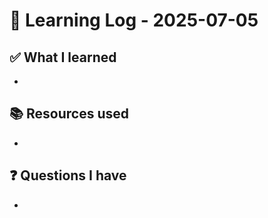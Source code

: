 # 🧠 Learning Log - 2025-07-05

## ✅ What I learned

- 

## 📚 Resources used

- 

## ❓ Questions I have

- 

